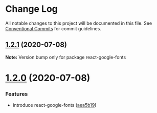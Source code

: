 # Change Log

All notable changes to this project will be documented in this file.
See [Conventional Commits](https://conventionalcommits.org) for commit guidelines.

## [1.2.1](https://github.com/joe-bell/next-google-fonts/compare/v1.2.0...v1.2.1) (2020-07-08)

**Note:** Version bump only for package react-google-fonts

# [1.2.0](https://github.com/joe-bell/next-google-fonts/compare/v1.1.0...v1.2.0) (2020-07-08)

### Features

- introduce react-google-fonts ([aea5b19](https://github.com/joe-bell/next-google-fonts/commit/aea5b198e1073a2be062515b964cc5850e853614))

